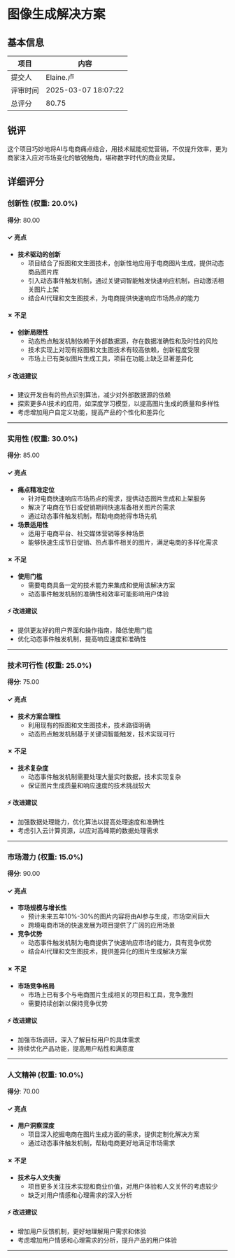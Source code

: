 # 图像生成解决方案

## 基本信息

| 项目 | 内容 |
|------|------|
| 提交人 | Elaine.卢 |
| 评审时间 | 2025-03-07 18:07:22 |
| 总评分 | 80.75 |

## 锐评

这个项目巧妙地将AI与电商痛点结合，用技术赋能视觉营销，不仅提升效率，更为商家注入应对市场变化的敏锐触角，堪称数字时代的商业灵犀。

## 详细评分

### 创新性 (权重: 20.0%)

**得分**: 80.00

#### ✓ 亮点

* **技术驱动的创新**
  * 项目结合了抠图和文生图技术，创新性地应用于电商图片生成，提供动态商品图片库
  * 引入动态事件触发机制，通过关键词智能触发快速响应机制，自动激活相关图片上架
  * 结合AI代理和文生图技术，为电商提供快速响应市场热点的能力

#### ✗ 不足

* **创新局限性**
  * 动态热点触发机制依赖于外部数据源，存在数据准确性和及时性的风险
  * 技术实现上对现有抠图和文生图技术有较高依赖，创新程度受限
  * 市场上已有类似图片生成工具，项目在功能上缺乏显著差异化

#### ⚡ 改进建议

* 建议开发自有的热点识别算法，减少对外部数据源的依赖
* 探索更多AI技术的应用，如深度学习模型，以提高图片生成的质量和多样性
* 考虑增加用户自定义功能，提高产品的个性化和差异化

---

### 实用性 (权重: 30.0%)

**得分**: 85.00

#### ✓ 亮点

* **痛点精准定位**
  * 针对电商快速响应市场热点的需求，提供动态图片生成和上架服务
  * 解决了电商在节日或促销期间快速准备相关图片的需求
  * 通过动态事件触发机制，帮助电商抢得市场先机
* **场景适用性**
  * 适用于电商平台、社交媒体营销等多种场景
  * 能够快速生成节日促销、热点事件相关的图片，满足电商的多样化需求

#### ✗ 不足

* **使用门槛**
  * 需要电商具备一定的技术能力来集成和使用该解决方案
  * 动态事件触发机制的准确性和效率可能影响用户体验

#### ⚡ 改进建议

* 提供更友好的用户界面和操作指南，降低使用门槛
* 优化动态事件触发机制，提高响应速度和准确性

---

### 技术可行性 (权重: 25.0%)

**得分**: 75.00

#### ✓ 亮点

* **技术方案合理性**
  * 利用现有的抠图和文生图技术，技术路径明确
  * 动态热点触发机制基于关键词智能触发，技术实现可行

#### ✗ 不足

* **技术复杂度**
  * 动态事件触发机制需要处理大量实时数据，技术实现复杂
  * 保证图片生成质量和响应速度的技术挑战较大

#### ⚡ 改进建议

* 加强数据处理能力，优化算法以提高处理速度和准确性
* 考虑引入云计算资源，以应对高峰期的数据处理需求

---

### 市场潜力 (权重: 15.0%)

**得分**: 90.00

#### ✓ 亮点

* **市场规模与增长性**
  * 预计未来五年10%-30%的图片内容将由AI参与生成，市场空间巨大
  * 跨境电商市场的快速发展为项目提供了广阔的应用场景
* **竞争优势**
  * 动态事件触发机制为电商提供了快速响应市场的能力，具有竞争优势
  * 结合AI代理和文生图技术，提供差异化的图片生成解决方案

#### ✗ 不足

* **市场竞争格局**
  * 市场上已有多个与电商图片生成相关的项目和工具，竞争激烈
  * 需要持续创新以保持竞争优势

#### ⚡ 改进建议

* 加强市场调研，深入了解目标用户的具体需求
* 持续优化产品功能，提高用户粘性和满意度

---

### 人文精神 (权重: 10.0%)

**得分**: 70.00

#### ✓ 亮点

* **用户洞察深度**
  * 项目深入挖掘电商在图片生成方面的需求，提供定制化解决方案
  * 通过动态事件触发机制，帮助电商更好地满足市场需求

#### ✗ 不足

* **技术与人文失衡**
  * 项目更多关注技术实现和商业价值，对用户体验和人文关怀的考虑较少
  * 缺乏对用户情感和心理需求的深入分析

#### ⚡ 改进建议

* 增加用户反馈机制，更好地理解用户需求和体验
* 考虑增加用户情感和心理需求的分析，提升产品的用户体验

---

